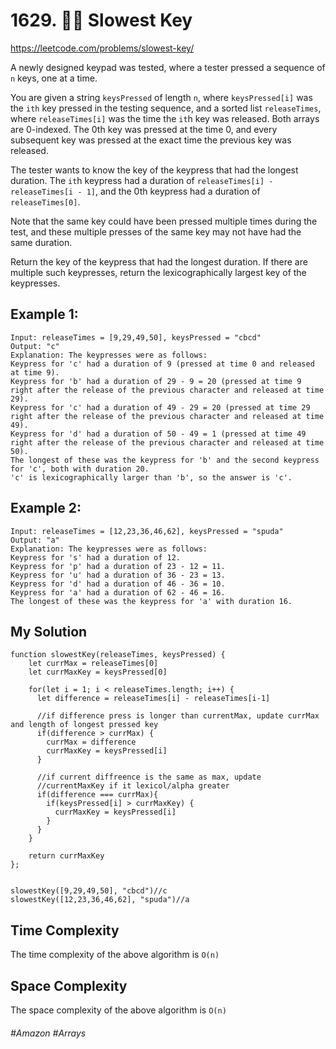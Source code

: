 # 1629. 🌴🌟 Slowest Key
https://leetcode.com/problems/slowest-key/

A newly designed keypad was tested, where a tester pressed a sequence of `n` keys, one at a time.

You are given a string `keysPressed` of length `n`, where `keysPressed[i]` was the `ith` key pressed in the testing sequence, and a sorted list `releaseTimes`, where `releaseTimes[i]` was the time the `it`h key was released. Both arrays are 0-indexed. The 0th key was pressed at the time 0, and every subsequent key was pressed at the exact time the previous key was released.

The tester wants to know the key of the keypress that had the longest duration. The `it`h keypress had a duration of `releaseTimes[i] - releaseTimes[i - 1]`, and the 0th keypress had a duration of `releaseTimes[0]`.

Note that the same key could have been pressed multiple times during the test, and these multiple presses of the same key may not have had the same duration.

Return the key of the keypress that had the longest duration. If there are multiple such keypresses, return the lexicographically largest key of the keypresses.
## Example 1:

````
Input: releaseTimes = [9,29,49,50], keysPressed = "cbcd"
Output: "c"
Explanation: The keypresses were as follows:
Keypress for 'c' had a duration of 9 (pressed at time 0 and released at time 9).
Keypress for 'b' had a duration of 29 - 9 = 20 (pressed at time 9 right after the release of the previous character and released at time 29).
Keypress for 'c' had a duration of 49 - 29 = 20 (pressed at time 29 right after the release of the previous character and released at time 49).
Keypress for 'd' had a duration of 50 - 49 = 1 (pressed at time 49 right after the release of the previous character and released at time 50).
The longest of these was the keypress for 'b' and the second keypress for 'c', both with duration 20.
'c' is lexicographically larger than 'b', so the answer is 'c'.
````

## Example 2:

````
Input: releaseTimes = [12,23,36,46,62], keysPressed = "spuda"
Output: "a"
Explanation: The keypresses were as follows:
Keypress for 's' had a duration of 12.
Keypress for 'p' had a duration of 23 - 12 = 11.
Keypress for 'u' had a duration of 36 - 23 = 13.
Keypress for 'd' had a duration of 46 - 36 = 10.
Keypress for 'a' had a duration of 62 - 46 = 16.
The longest of these was the keypress for 'a' with duration 16.
````

## My Solution 


````
function slowestKey(releaseTimes, keysPressed) {
    let currMax = releaseTimes[0]
    let currMaxKey = keysPressed[0]
    
    for(let i = 1; i < releaseTimes.length; i++) {
      let difference = releaseTimes[i] - releaseTimes[i-1]
      
      //if difference press is longer than currentMax, update currMax and length of longest pressed key
      if(difference > currMax) {
        currMax = difference
        currMaxKey = keysPressed[i]
      }
      
      //if current diffreence is the same as max, update
      //currentMaxKey if it lexicol/alpha greater
      if(difference === currMax){
        if(keysPressed[i] > currMaxKey) {
          currMaxKey = keysPressed[i]
        }
      } 
    }
    
    return currMaxKey
};


slowestKey([9,29,49,50], "cbcd")//c
slowestKey([12,23,36,46,62], "spuda")//a
````

## Time Complexity
The time complexity of the above algorithm is `O(n)`

## Space Complexity
The space complexity of the above algorithm is `O(n)`

###### #Amazon #Arrays
